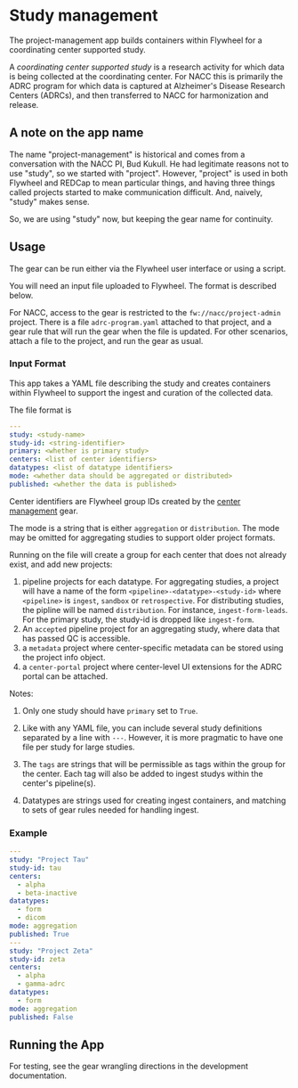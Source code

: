 # Study management

The project-management app builds containers within Flywheel for a coordinating center supported study.

A *coordinating center supported study* is a research activity for which data is being collected at the coordinating center.
For NACC this is primarily the ADRC program for which data is captured at Alzheimer's Disease Research Centers (ADRCs), and then transferred to NACC for harmonization and release.

## A note on the app name
The name "project-management" is historical and comes from a conversation with the NACC PI, Bud Kukull. 
He had legitimate reasons not to use "study", so we started with "project".
However, "project" is used in both Flywheel and REDCap to mean particular things, and having three things called projects started to make communication difficult.
And, naively, "study" makes sense.

So, we are using "study" now, but keeping the gear name for continuity.

## Usage

The gear can be run either via the Flywheel user interface or using a script.

You will need an input file uploaded to Flywheel.
The format is described below.

For NACC, access to the gear is restricted to the `fw://nacc/project-admin` project.
There is a file `adrc-program.yaml` attached to that project, and a gear rule that will run the gear when the file is updated.
For other scenarios, attach a file to the project, and run the gear as usual.

### Input Format

This app takes a YAML file describing the study and creates containers within Flywheel to support the ingest and curation of the collected data.

The file format is

```yaml
---
study: <study-name>
study-id: <string-identifier>
primary: <whether is primary study>
centers: <list of center identifiers>
datatypes: <list of datatype identifiers>
mode: <whether data should be aggregated or distributed>
published: <whether the data is published>
```

Center identifiers are Flywheel group IDs created by the [center management](../center_management/index.md) gear.

The mode is a string that is either `aggregation` or `distribution`.
The mode may be omitted for aggregating studies to support older project formats.

Running on the file will create a group for each center that does not already exist, and add new projects:

1. pipeline projects for each datatype.
   For aggregating studies, a project will have a name of the form `<pipeline>-<datatype>-<study-id>` where `<pipeline>` is `ingest`, `sandbox` or `retrospective`.
   For distributing studies, the pipline will be named `distribution`.
   For instance, `ingest-form-leads`.
   For the primary study, the study-id is dropped like `ingest-form`.
2. An `accepted` pipeline project for an aggregating study, where data that has passed QC is accessible.
3. a `metadata` project where center-specific metadata can be stored using the project info object.
4. a `center-portal` project where center-level UI extensions for the ADRC portal can be attached.

Notes:
1. Only one study should have `primary` set to `True`.

2. Like with any YAML file, you can include several study definitions separated by a line with `---`.
   However, it is more pragmatic to have one file per study for large studies.

3. The `tags` are strings that will be permissible as tags within the group for the center. 
   Each tag will also be added to ingest studys within the center's pipeline(s).

4. Datatypes are strings used for creating ingest containers, and matching to sets of gear rules needed for handling ingest.


### Example

```yaml
---
study: "Project Tau"
study-id: tau
centers:
  - alpha
  - beta-inactive
datatypes:
  - form
  - dicom
mode: aggregation  
published: True
---
study: "Project Zeta"
study-id: zeta
centers:
  - alpha
  - gamma-adrc
datatypes:
  - form
mode: aggregation
published: False
```

## Running the App

For testing, see the gear wrangling directions in the development documentation.